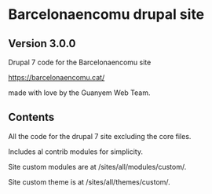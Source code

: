Barcelonaencomu drupal site
=========
Version 3.0.0
---
Drupal 7 code for the Barcelonaencomu site

https://barcelonaencomu.cat/

made with love by the Guanyem Web Team.

Contents
---
All the code for the drupal 7 site excluding the core files.

Includes al contrib modules for simplicity.

Site custom modules are at /sites/all/modules/custom/.

Site custom theme is at /sites/all/themes/custom/.

